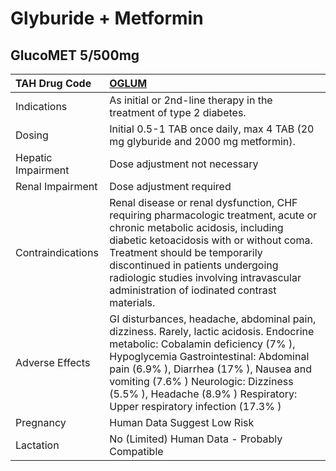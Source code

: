 # Glyburide + Metformin

## GlucoMET 5/500mg

| TAH Drug Code      | [**OGLUM**](https://www.tahsda.org.tw/drugs/hissearch.php?drug_code=OGLUM)                                                                                                                                                                                                                                                            |
|:-------------------|:--------------------------------------------------------------------------------------------------------------------------------------------------------------------------------------------------------------------------------------------------------------------------------------------------------------------------------------|
| Indications        | As initial or 2nd-line therapy in the treatment of type 2 diabetes.                                                                                                                                                                                                                                                                   |
| Dosing             | Initial 0.5-1 TAB once daily, max 4 TAB (20 mg glyburide and 2000 mg metformin).                                                                                                                                                                                                                                                      |
| Hepatic Impairment | Dose adjustment not necessary                                                                                                                                                                                                                                                                                                         |
| Renal Impairment   | Dose adjustment required                                                                                                                                                                                                                                                                                                              |
| Contraindications  | Renal disease or renal dysfunction, CHF requiring pharmacologic treatment, acute or chronic metabolic acidosis, including diabetic ketoacidosis with or without coma. Treatment should be temporarily discontinued in patients undergoing radiologic studies involving intravascular administration of iodinated contrast materials.  |
| Adverse Effects    | GI disturbances, headache, abdominal pain, dizziness. Rarely, lactic acidosis. Endocrine metabolic: Cobalamin deficiency (7% ), Hypoglycemia Gastrointestinal: Abdominal pain (6.9% ), Diarrhea (17% ), Nausea and vomiting (7.6% ) Neurologic: Dizziness (5.5% ), Headache (8.9% ) Respiratory: Upper respiratory infection (17.3% ) |
| Pregnancy          | Human Data Suggest Low Risk                                                                                                                                                                                                                                                                                                           |
| Lactation          | No (Limited) Human Data - Probably Compatible                                                                                                                                                                                                                                                                                         |


